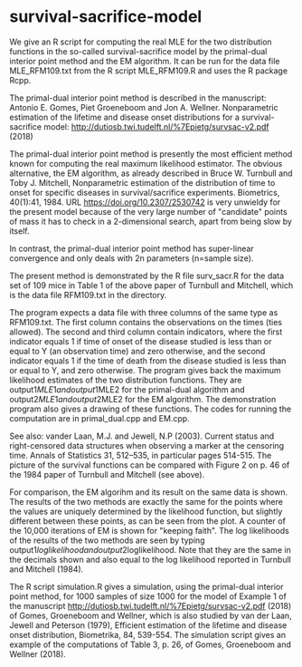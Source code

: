 # survival-sacrifice-model

We give an R script for computing the real MLE for the two
distribution functions in the so-called survival-sacrifice model by the primal-dual interior point method and the EM algorithm. It can be run for the data file MLE_RFM109.txt from the R script MLE_RFM109.R and uses the R package Rcpp.

The primal-dual interior point method is described in the manuscript:  Antonio E. Gomes, Piet Groeneboom
and Jon A. Wellner. Nonparametric estimation of the lifetime and
disease onset distributions for a survival-sacrifice model:
http://dutiosb.twi.tudelft.nl/%7Epietg/survsac-v2.pdf (2018)

The primal-dual interior point method is presently the most efficient method known for computing the real
maximum likelihood estimator. The obvious alternative, the EM algorithm,
as already described in Bruce W. Turnbull and Toby J. Mitchell,
Nonparametric estimation of the distribution of time to onset for
specific diseases in survival/sacrifice experiments. Biometrics,
40(1):41, 1984. URL https://doi.org/10.2307/2530742 is very unwieldy for
the present model because of the very large number of "candidate" points
of mass it has to check in a 2-dimensional search, apart from being slow
by itself.

In contrast, the primal-dual interior point method has
super-linear convergence and only deals with 2n parameters (n=sample size).

The present method is demonstrated by the R file surv_sacr.R for the data 
set of 109 mice in Table 1 of the above paper of Turnbull and Mitchell,
which is the data file RFM109.txt in the directory.

The program expects a data file with three columns of the same type as RFM109.txt.
The first column contains the observations on the times (ties allowed).
The second and third column contain indicators, where the first indicator equals 1
if time of onset of the disease studied is less than or equal to Y (an observation time)
and zero otherwise, and the second indicator equals 1 if the time of death from the
disease studied is less than or equal to Y, and zero otherwise. The program gives back
the maximum likelihood estimates of the two distribution functions. They are output1$MLE1
and output1$MLE2 for the primal-dual algorithm and output2$MLE1
and output2$MLE2 for the EM algorithm. The demonstration program also gives a drawing of
these functions.
The codes for running the computation are in primal_dual.cpp and EM.cpp.

See also: vander Laan, M.J. and Jewell, N.P (2003). Current status and right-censored
data structures when observing a marker at the censoring time. Annals of
Statistics 31, 512–535, in particular pages 514-515.
The picture of the survival functions can be compared with Figure 2 on p. 46 of the
1984 paper of Turnbull and Mitchell (see above).

For comparison, the EM algorihm and its result on the same data is shown. The results
of the two methods are exactly the same for the points where the values are uniquely
determined by the likelihood function, but slightly different between these points,
as can be seen from the plot. A counter of the 10,000 iterations of EM is shown for "keeping faith".
The log likelihoods of the results of the two methods are seen by typing
output1$loglikelihood and output2$loglikelihood. Note that they are the same in the
decimals shown and also equal to the log likelihood reported in Turnbull and Mitchell (1984).

The R script simulation.R gives a simulation, using the primal-dual interior point method, for 1000 samples of size 1000 for the model of Example 1 of the manuscript http://dutiosb.twi.tudelft.nl/%7Epietg/survsac-v2.pdf (2018) of Gomes, Groeneboom and Wellner, which is also studied by van der Laan, Jewell and Peterson (1979), Efficient estimation of the lifetime and disease onset distribution, Biometrika, 84, 539-554. The simulation script gives an example of the computations of Table 3, p. 26, of Gomes, Groeneboom and Wellner (2018).
